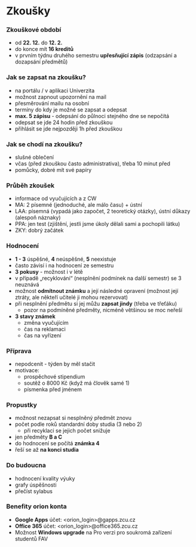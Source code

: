 # Zkoušky

### Zkouškové období

- od **22. 12.** do **12. 2.**
- do konce mít **16 kreditů**
- v prvním týdnu druhého semestru **upřesňující zápis** (odzapsání a dozapsání předmětů)

### Jak se zapsat na zkoušku?

- na portálu / v aplikaci Univerzita
- možnost zapnout upozornění na mail
- přesměrování mailu na osobní
- termíny do kdy je možné se zapsat a odepsat
- **max. 5 zápisu** - odepsání do půlnoci stejného dne se nepočítá
- odepsat se jde 24 hodin před zkouškou
- přihlásit se jde nejpozději 1h před zkouškou

### Jak se chodí na zkoušku?

- slušné oblečení 
- včas (před zkouškou často administrativa), třeba 10 minut před
- pomůcky, dobré mít své papíry

### Průběh zkoušek 

- informace od vyučujících a z CW
- MA: 2 písemné (jednoduché, ale málo času) + ústní
- LAA: písemná (vypadá jako započet, 2 teoretický otázky), ústní důkazy (alespoň náznaky)
- PPA: jen test (zjištění, jestli jsme úkoly dělali sami a pochopili látku)
- ZKY: dobrý začátek

### Hodnocení

- **1 - 3** úspěšné, **4** neúspěšné, **5** neexistuje
- často závisí i na hodnocení ze semestru
- **3 pokusy** - možnost i v létě
- v případě „recyklování“ (nesplnění podmínek na další semestr) se 3 neuznává
- možnost **odmítnout známku** a její následné opravení (možnost její ztráty, ale někteří učitelé ji mohou rezervovat)
- při nesplnění předmětu si jej můžu **zapsat jindy** (třeba ve třeťáku)
	- pozor na podmíněné předměty, nicméně většinou se moc neřeší
- **3 stavy známek** 
    - změna vyučujícím
    - čas na reklamaci
    - čas na vyřízení 

### Příprava

- nepodcenit - týden by měl stačit 
- motivace:
	- prospěchové stipendium
	- soutěž o 8000 Kč (když má člověk samé 1)
	- písmenka před jménem

### Propustky

- možnost nezapsat si nesplněný předmět znovu
- počet podle roků standardní doby studia (3 nebo 2)
	- při recyklaci se jejich počet snižuje
- jen předměty **B a C**
- do hodnocení se počítá **známka 4**
- řeší se až **na konci studia**

### Do budoucna

- hodnocení kvality výuky 
- grafy úspěšnosti
- přečíst sylabus

### Benefity orion konta

- **Google Apps** účet: <orion_login>@gapps.zcu.cz
- **Office 365** účet: <orion_login>@office365.zcu.cz
- Možnost **Windows upgrade** na Pro verzi pro soukromá zařízení studentů FAV